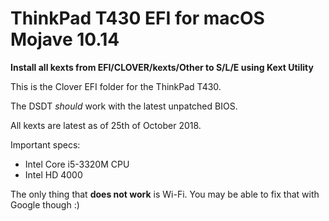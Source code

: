# ThinkPad T430 EFI for macOS Mojave 10.14

**Install all kexts from EFI/CLOVER/kexts/Other to S/L/E using Kext Utility**

This is the Clover EFI folder for the ThinkPad T430.

The DSDT *should* work with the latest unpatched BIOS.

All kexts are latest as of 25th of October 2018.

Important specs:

* Intel Core i5-3320M CPU
* Intel HD 4000

The only thing that **does not work** is Wi-Fi. You may be able to fix that with Google though :)
